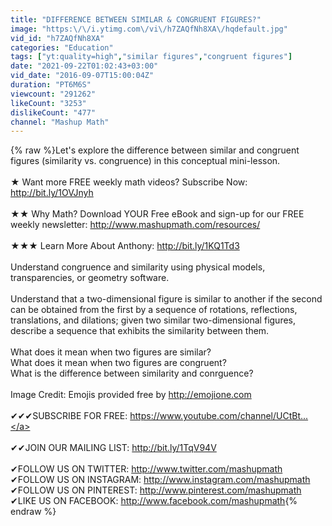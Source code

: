 ```yaml
---
title: "DIFFERENCE BETWEEN SIMILAR & CONGRUENT FIGURES?"
image: "https:\/\/i.ytimg.com\/vi\/h7ZAQfNh8XA\/hqdefault.jpg"
vid_id: "h7ZAQfNh8XA"
categories: "Education"
tags: ["yt:quality=high","similar figures","congruent figures"]
date: "2021-09-22T01:02:43+03:00"
vid_date: "2016-09-07T15:00:04Z"
duration: "PT6M6S"
viewcount: "291262"
likeCount: "3253"
dislikeCount: "477"
channel: "Mashup Math"
---
```

{% raw %}Let's explore the difference between similar and congruent figures (similarity vs. congruence) in this conceptual mini-lesson.<br /><br />★ Want more FREE weekly math videos? Subscribe Now: <a rel="nofollow" target="blank" href="http://bit.ly/1OVJnyh">http://bit.ly/1OVJnyh</a><br /><br />★★ Why Math? Download YOUR Free eBook and sign-up for our FREE weekly newsletter: <a rel="nofollow" target="blank" href="http://www.mashupmath.com/resources/">http://www.mashupmath.com/resources/</a><br /><br />★★★ Learn More About Anthony: <a rel="nofollow" target="blank" href="http://bit.ly/1KQ1Td3">http://bit.ly/1KQ1Td3</a><br /><br />Understand congruence and similarity using physical models, transparencies, or geometry software.<br /><br />Understand that a two-dimensional figure is similar to another if the second can be obtained from the first by a sequence of rotations, reflections, translations, and dilations; given two similar two-dimensional figures, describe a sequence that exhibits the similarity between them.<br /><br />What does it mean when two figures are similar?<br />What does it mean when two figures are congruent?<br />What is the difference between similarity and conrguence?<br /><br />Image Credit: Emojis provided free by <a rel="nofollow" target="blank" href="http://emojione.com">http://emojione.com</a><br /><br />✔✔✔SUBSCRIBE FOR FREE: <a rel="nofollow" target="blank" href="https://www.youtube.com/channel/UCtBt...">https://www.youtube.com/channel/UCtBt...</a><br /><br />✔✔JOIN OUR MAILING LIST: <a rel="nofollow" target="blank" href="http://bit.ly/1TqV94V">http://bit.ly/1TqV94V</a><br /><br />✔FOLLOW US ON TWITTER: <a rel="nofollow" target="blank" href="http://www.twitter.com/mashupmath">http://www.twitter.com/mashupmath</a><br />✔FOLLOW US ON INSTAGRAM: <a rel="nofollow" target="blank" href="http://www.instagram.com/mashupmath">http://www.instagram.com/mashupmath</a><br />✔FOLLOW US ON PINTEREST: <a rel="nofollow" target="blank" href="http://www.pinterest.com/mashupmath">http://www.pinterest.com/mashupmath</a><br />✔LIKE US ON FACEBOOK: <a rel="nofollow" target="blank" href="http://www.facebook.com/mashupmath">http://www.facebook.com/mashupmath</a>{% endraw %}
